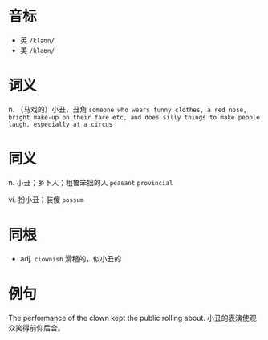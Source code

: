 # 音标

- 英 `/klaʊn/`
- 美 `/klaʊn/`

# 词义

n. （马戏的）小丑，丑角
`someone who wears funny clothes, a red nose, bright make-up on their face etc, and does silly things to make people laugh, especially at a circus`

# 同义

n. 小丑；乡下人；粗鲁笨拙的人
`peasant` `provincial`

vi. 扮小丑；装傻
`possum`

# 同根

- adj. `clownish` 滑稽的，似小丑的

# 例句

The performance of the clown kept the public rolling about.
小丑的表演使观众笑得前仰后合。


